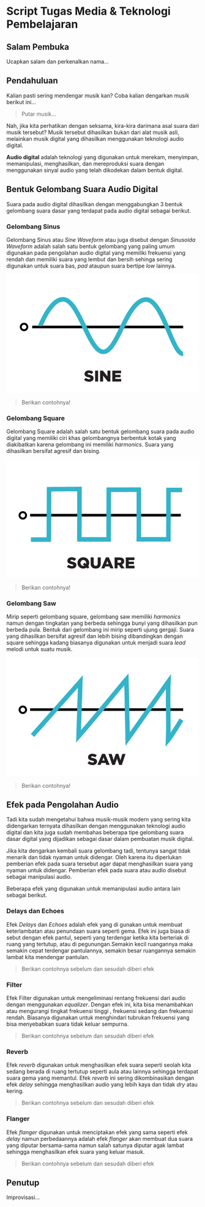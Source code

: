 # Script Tugas Media & Teknologi Pembelajaran

## Salam Pembuka

Ucapkan salam dan perkenalkan nama...

## Pendahuluan

Kalian pasti sering mendengar musik kan? Coba kalian dengarkan musik berikut ini...

> Putar musik...

Nah, jika kita perhatikan dengan seksama, kira-kira darimana asal suara dari musik tersebut? Musik tersebut dihasilkan bukan dari alat musik asli, melainkan musik digital yang dihasilkan menggunakan teknologi audio digital.

**Audio digital** adalah teknologi yang digunakan untuk merekam, menyimpan, memanipulasi, menghasilkan, dan mereproduksi suara dengan menggunakan sinyal audio yang telah dikodekan dalam bentuk digital.

## Bentuk Gelombang Suara Audio Digital

Suara pada audio digital dihasilkan dengan menggabungkan 3 bentuk gelombang suara dasar yang terdapat pada audio digital sebagai berikut.

### Gelombang Sinus

Gelombang Sinus atau _Sine Waveform_ atau juga disebut dengan _Sinusoida Waveform_ adalah salah satu bentuk gelombang yang paling umum digunakan pada pengolahan audio digital yang memiliki frekuensi yang rendah dan memiliki suara yang lembut dan bersih sehinga sering digunakan untuk suara bas, _pad_ ataupun suara bertipe _low_ lainnya.

![sine waveform](sine-wave.jpg)

> Berikan contohnya!

### Gelombang Square

Gelombang Square adalah salah satu bentuk gelombang suara pada audio digital yang memiliki ciri khas gelombangnya berbentuk kotak yang diakibatkan karena gelombang ini memiliki _harmonics_. Suara yang dihasilkan bersifat agresif dan bising.

![square waveform](square-wave.jpg)

> Berikan contohnya!

### Gelombang Saw

Mirip seperti gelombang square, gelombang saw memiliki _harmonics_ namun dengan tingkatan yang berbeda sehingga bunyi yang dihasilkan pun berbeda pula. Bentuk dari gelombang ini mirip seperti ujung gergaji. Suara yang dihasilkan bersifat agresif dan lebih bising dibandingkan dengan square sehingga kadang biasanya digunakan untuk menjadi suara _lead_ melodi untuk suatu musik.

![saw waveform](saw-wave.jpg)

> Berikan contohnya!

## Efek pada Pengolahan Audio

Tadi kita sudah mengetahui bahwa musik-musik modern yang sering kita didengarkan ternyata dihasilkan dengan menggunakan teknologi audio digital dan kita juga sudah membahas beberapa tipe gelombang suara dasar digital yang dijadikan sebagai dasar dalam pembuatan musik digital.

Jika kita dengarkan kembali suara gelombang tadi, tentunya sangat tidak menarik dan tidak nyaman untuk didengar. Oleh karena itu diperlukan pemberian efek pada suara tersebut agar dapat menghasilkan suara yang nyaman untuk didengar. Pemberian efek pada suara atau audio disebut sebagai manipulasi audio.

Beberapa efek yang digunakan untuk memanipulasi audio antara lain sebagai berikut.

### Delays dan Echoes

Efek _Delays_ dan _Echoes_ adalah efek yang di gunakan untuk membuat keterlambatan atau penundaan suara seperti gema. Efek ini juga biasa di sebut dengan efek pantul, seperti yang terdengar ketika kita berteriak di ruang yang tertutup, atau di pegunungan.Semakin kecil ruangannya maka semakin cepat terdengar pantulannya, semakin besar ruangannya semakin lambat kita mendengar pantulan.

> Berikan contohnya sebelum dan sesudah diberi efek

### Filter

Efek Filter digunakan untuk mengeliminasi rentang frekuensi dari audio dengan menggunakan _equalizer_. Dengan efek ini, kita bisa menambahkan atau mengurangi tingkat frekuensi tinggi , frekuensi sedang dan frekuensi rendah. Biasanya digunakan untuk menghindari tubrukan frekuensi yang bisa menyebabkan suara tidak keluar sempurna.

> Berikan contohnya sebelum dan sesudah diberi efek

### Reverb

Efek _reverb_ digunakan untuk menghasilkan efek suara seperti seolah kita sedang berada di ruang tertutup seperti aula atau lainnya sehingga terdapat suara gema yang memantul. Efek _reverb_ ini sering dikombinasikan dengan efek _delay_ sehingga menghasilkan audio yang lebih kaya dan tidak _dry_ atau kering.

> Berikan contohnya sebelum dan sesudah diberi efek

### Flanger

Efek _flanger_ digunakan untuk menciptakan efek yang sama seperti efek _delay_ namun perbedaannya adalah efek _flanger_ akan membuat dua suara yang diputar bersama-sama namun salah satunya diputar agak lambat sehingga menghasilkan efek suara yang keluar masuk.

> Berikan contohnya sebelum dan sesudah diberi efek

## Penutup

Improvisasi...
